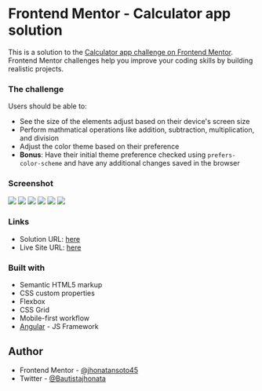 # Frontend Mentor - Calculator app solution

This is a solution to the [Calculator app challenge on Frontend Mentor](https://www.frontendmentor.io/challenges/calculator-app-9lteq5N29). Frontend Mentor challenges help you improve your coding skills by building realistic projects. 

### The challenge

Users should be able to:

- See the size of the elements adjust based on their device's screen size
- Perform mathmatical operations like addition, subtraction, multiplication, and division
- Adjust the color theme based on their preference
- **Bonus**: Have their initial theme preference checked using `prefers-color-scheme` and have any additional changes saved in the browser

### Screenshot

![](./src/assets/screens/screencapture-1.png)
![](./src/assets/screens/screencapture-2.png)
![](./src/assets/screens/screencapture-3.png)
![](./src/assets/screens/screencapture-mobile.png)
![](./src/assets/screens/screencapture-mobile-2.png)
![](./src/assets/screens/screencapture-mobile-3.png)


### Links

- Solution URL: [here](https://github.com/jhonatansoto45/calculator-app)
- Live Site URL: [here](https://calculator-app-ten-plum.vercel.app/)

### Built with

- Semantic HTML5 markup
- CSS custom properties
- Flexbox
- CSS Grid
- Mobile-first workflow
- [Angular](https://angular.io/) - JS Framework

## Author

- Frontend Mentor - [@jhonatansoto45](https://www.frontendmentor.io/profile/jhonatansoto45)
- Twitter - [@Bautistajhonata](https://www.twitter.com/Bautistajhonata)


